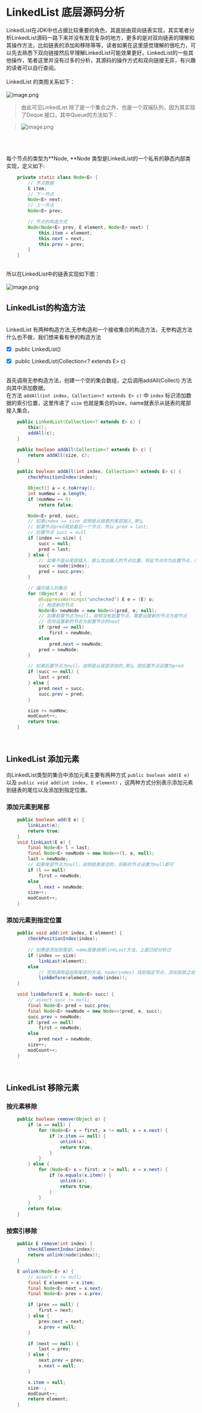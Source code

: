# LinkedList 底层源码分析

LinkedList在JDK中也占据比较重要的角色，其底层由双向链表实现，其实笔者分析LinkedList源码一路下来并没有发现复杂的地方，更多的是对双向链表的理解和其操作方法，比如链表的添加和移除等等，读者如果在这里感觉理解的很吃力，可以先去熟悉下双向链接然后早理解LinkedList可能效果更好。LinkedList的一些其他操作，笔者这里并没有过多的分析，其源码的操作方式和双向链接无异，有兴趣的读者可以自行查阅。<br />
<br />LinkedList 的类图关系如下：<br />
<br />![image.png](https://cdn.nlark.com/yuque/0/2020/png/437981/1588957098419-653584c7-c486-4636-8f26-dbd84d731b83.png)<br />

> 由此可见LinkedList 除了是一个集合之外，也是一个双端队列，因为其实现了Deque 接口，其中Queue的方法如下：
>

> ![image.png](https://cdn.nlark.com/yuque/0/2020/png/437981/1588957186446-6dcea09b-582a-425d-912b-c1bbcadd0dd0.png)


<br />
<br />
<br />每个节点的类型为**Node<E>, **Node 类型是LinkedList的一个私有的静态内部类实现，定义如下:<br />

```java
    private static class Node<E> {
		// 节点数据
        E item;
        // 下一节点
        Node<E> next;
        // 上一节点
        Node<E> prev;

        // 节点的构造方式
        Node(Node<E> prev, E element, Node<E> next) {
            this.item = element;
            this.next = next;
            this.prev = prev;
        }
    }
```

<br />所以在LinkedList中的链表实现如下图：<br />
<br />![image.png](https://cdn.nlark.com/yuque/0/2020/png/437981/1588954903133-d890d9d7-cc5f-4fd5-a8a0-2b8b209d725b.png)
<a name="cLsOe"></a>
### 
<a name="1ddBa"></a>
## LinkedList的构造方法

<br />LinkedList 有两种构造方法,无参构造和一个接收集合的构造方法，无参构造方法什么也不做，我们想来看有参的构造方法<br />

- [x] public LinkedList()
- [x] public LinkedList(Collection<? extends E> c)


<br />首先调用无参构造方法，创建一个空的集合数组，之后调用addAll(Collect) 方法向其中添加数据。<br />在方法 `addAll(int index, Collection<? extends E> c)` 中 `index` 标识添加数据的索引位置，这里传递了 `size` 也就是集合的size，name就表示从链表的尾部接入集合。<br />

```java
    public LinkedList(Collection<? extends E> c) {
        this();
        addAll(c);
    }

    public boolean addAll(Collection<? extends E> c) {
        return addAll(size, c);
    }

    public boolean addAll(int index, Collection<? extends E> c) {
        checkPositionIndex(index);

        Object[] a = c.toArray();
        int numNew = a.length;
        if (numNew == 0)
            return false;

        Node<E> pred, succ;
        // 如果index == size 说明是从链表的尾部插入,那么
        // 前置节点pred就是最后一个节点，所以 pred = last;
        // 后置节点 succ = null
        if (index == size) {
            succ = null;
            pred = last;
        } else {
            // 如果不是从尾部插入，那么找出插入的节点位置，将此节点作为后置节点，后置节点的pred就是前置节点
            succ = node(index);
            pred = succ.prev;
        }

        // 遍历插入的集合
        for (Object o : a) {
            @SuppressWarnings("unchecked") E e = (E) o;
            // 构造新的节点
            Node<E> newNode = new Node<>(pred, e, null);
            // 如果前置节点为null，说明没有前置节点，需要设置新的节点为首节点
            // 否则设置新的节点为前置节点的next
            if (pred == null)
                first = newNode;
            else
                pred.next = newNode;
            pred = newNode;
        }

        // 如果后置节点为null，说明是从尾部添加的,那么 把后置节点设置为pred
        if (succ == null) {
            last = pred;
        } else {
            pred.next = succ;
            succ.prev = pred;
        }

        size += numNew;
        modCount++;
        return true;
    }
```

<br />

<a name="YesXL"></a>
## LinkedList 添加元素
向LinkedList类型的集合中添加元素主要有两种方式 `public boolean add(E e)`  以及 `public void add(int index, E element)` ，这两种方式分别表示添加元素到链表的尾位以及添加到指定位置。<br />

<a name="Fz2cE"></a>
### 添加元素到尾部
```java
    public boolean add(E e) {
        linkLast(e);
        return true;
    }
    void linkLast(E e) {
        final Node<E> l = last;
        final Node<E> newNode = new Node<>(l, e, null);
        last = newNode;
        // 如果尾部节点为null，说明链表是空的，将新的节点设置为null即可
        if (l == null)
            first = newNode;
        else
            l.next = newNode;
        size++;
        modCount++;
    }
```


<a name="cAWXl"></a>
### 添加元素到指定位置


```java
    public void add(int index, E element) {
        checkPositionIndex(index);
		
        // 如果是添加到尾部，name直接调用linkLast方法，上面已经分析过
        if (index == size)
            linkLast(element);
        else
            // 否则调用追加到尾部的方法，node(index) 找到指定节点，添加到其之前
            linkBefore(element, node(index));
    }

    void linkBefore(E e, Node<E> succ) {
        // assert succ != null;
        final Node<E> pred = succ.prev;
        final Node<E> newNode = new Node<>(pred, e, succ);
        succ.prev = newNode;
        if (pred == null)
            first = newNode;
        else
            pred.next = newNode;
        size++;
        modCount++;
    }
```

<br />

<a name="CYKzL"></a>
## LinkedList 移除元素


<a name="ff8tp"></a>
### 按元素移除
```java
    public boolean remove(Object o) {
        if (o == null) {
            for (Node<E> x = first; x != null; x = x.next) {
                if (x.item == null) {
                    unlink(x);
                    return true;
                }
            }
        } else {
            for (Node<E> x = first; x != null; x = x.next) {
                if (o.equals(x.item)) {
                    unlink(x);
                    return true;
                }
            }
        }
        return false;
    }
```


<a name="fdHE0"></a>
### 按索引移除
```java
    public E remove(int index) {
        checkElementIndex(index);
        return unlink(node(index));
    }

    E unlink(Node<E> x) {
        // assert x != null;
        final E element = x.item;
        final Node<E> next = x.next;
        final Node<E> prev = x.prev;

        if (prev == null) {
            first = next;
        } else {
            prev.next = next;
            x.prev = null;
        }

        if (next == null) {
            last = prev;
        } else {
            next.prev = prev;
            x.next = null;
        }

        x.item = null;
        size--;
        modCount++;
        return element;
    }
```